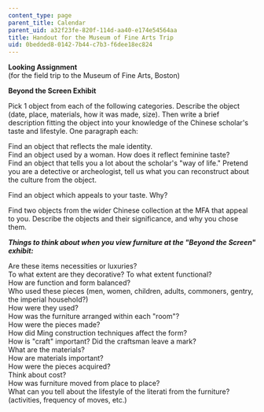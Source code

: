 ```yaml
---
content_type: page
parent_title: Calendar
parent_uid: a32f23fe-820f-114d-aa40-e174e54564aa
title: Handout for the Museum of Fine Arts Trip
uid: 0bedded8-0142-7b44-c7b3-f6dee18ec824
---
```


**Looking Assignment**  
(for the field trip to the Museum of Fine Arts, Boston)

**Beyond the Screen Exhibit**

Pick 1 object from each of the following categories. Describe the object (date, place, materials, how it was made, size). Then write a brief description fitting the object into your knowledge of the Chinese scholar's taste and lifestyle. One paragraph each:

Find an object that reflects the male identity.  
Find an object used by a woman. How does it reflect feminine taste?  
Find an object that tells you a lot about the scholar's "way of life." Pretend you are a detective or archeologist, tell us what you can reconstruct about the culture from the object.

Find an object which appeals to your taste. Why?

Find two objects from the wider Chinese collection at the MFA that appeal to you. Describe the objects and their significance, and why you chose them.

_**Things to think about when you view furniture at the "Beyond the Screen" exhibit:**_

Are these items necessities or luxuries?  
To what extent are they decorative? To what extent functional?  
How are function and form balanced?  
Who used these pieces (men, women, children, adults, commoners, gentry, the imperial household?)  
How were they used?  
How was the furniture arranged within each "room"?  
How were the pieces made?  
How did Ming construction techniques affect the form?  
How is "craft" important? Did the craftsman leave a mark?  
What are the materials?  
How are materials important?  
How were the pieces acquired?  
Think about cost?  
How was furniture moved from place to place?  
What can you tell about the lifestyle of the literati from the furniture? (activities, frequency of moves, etc.)